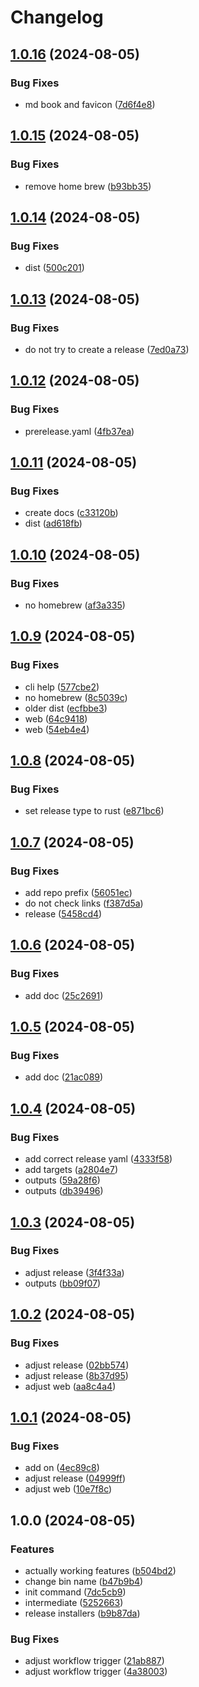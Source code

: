 # Changelog

## [1.0.16](https://github.com/LunchTimeCode/dreamy-cli/compare/v1.0.15...v1.0.16) (2024-08-05)


### Bug Fixes

* md book and favicon ([7d6f4e8](https://github.com/LunchTimeCode/dreamy-cli/commit/7d6f4e8bf063b2e59253a2aef9bd5d11bf8c08df))

## [1.0.15](https://github.com/LunchTimeCode/dreamy-cli/compare/v1.0.14...v1.0.15) (2024-08-05)


### Bug Fixes

* remove home brew ([b93bb35](https://github.com/LunchTimeCode/dreamy-cli/commit/b93bb35aaa1b2ad3f86cd4de316e62cb571dd66c))

## [1.0.14](https://github.com/LunchTimeCode/dreamy-cli/compare/v1.0.13...v1.0.14) (2024-08-05)


### Bug Fixes

* dist ([500c201](https://github.com/LunchTimeCode/dreamy-cli/commit/500c2017f698300b239f236797fa766e0cea4284))

## [1.0.13](https://github.com/LunchTimeCode/dreamy-cli/compare/v1.0.12...v1.0.13) (2024-08-05)


### Bug Fixes

* do not try to create a release ([7ed0a73](https://github.com/LunchTimeCode/dreamy-cli/commit/7ed0a73ca59779f27a4fcda257283e917f47fd1c))

## [1.0.12](https://github.com/LunchTimeCode/dreamy-cli/compare/v1.0.11...v1.0.12) (2024-08-05)


### Bug Fixes

* prerelease.yaml ([4fb37ea](https://github.com/LunchTimeCode/dreamy-cli/commit/4fb37eae54e3660af96a12ae8b6c7be2ea16d968))

## [1.0.11](https://github.com/LunchTimeCode/dreamy-cli/compare/v1.0.10...v1.0.11) (2024-08-05)


### Bug Fixes

* create docs ([c33120b](https://github.com/LunchTimeCode/dreamy-cli/commit/c33120bcd4b6c17f928f395271022fe67526f774))
* dist ([ad618fb](https://github.com/LunchTimeCode/dreamy-cli/commit/ad618fb3414bccf55f9a60a651d8391c8928bfcb))

## [1.0.10](https://github.com/LunchTimeCode/dreamy-cli/compare/v1.0.9...v1.0.10) (2024-08-05)


### Bug Fixes

* no homebrew ([af3a335](https://github.com/LunchTimeCode/dreamy-cli/commit/af3a3351b01dd361853bd5bc37df2d0f884c30e7))

## [1.0.9](https://github.com/LunchTimeCode/dreamy-cli/compare/v1.0.8...v1.0.9) (2024-08-05)


### Bug Fixes

* cli help ([577cbe2](https://github.com/LunchTimeCode/dreamy-cli/commit/577cbe2234a262866e2863cc81a50faac351f238))
* no homebrew ([8c5039c](https://github.com/LunchTimeCode/dreamy-cli/commit/8c5039c83f55c0a263588988a0bf9f1cccd9efe8))
* older dist ([ecfbbe3](https://github.com/LunchTimeCode/dreamy-cli/commit/ecfbbe3ca742db9bdca6696777e40d2e41b6dc5a))
* web ([64c9418](https://github.com/LunchTimeCode/dreamy-cli/commit/64c9418fe71aedec82bec41c3929e1d4b55d5ca8))
* web ([54eb4e4](https://github.com/LunchTimeCode/dreamy-cli/commit/54eb4e4c3a62fec8ec85fcafcc001337363b5a56))

## [1.0.8](https://github.com/LunchTimeCode/dreamy-cli/compare/v1.0.7...v1.0.8) (2024-08-05)


### Bug Fixes

* set release type to rust ([e871bc6](https://github.com/LunchTimeCode/dreamy-cli/commit/e871bc659921e01046172b8be57a2c29724414f4))

## [1.0.7](https://github.com/LunchTimeCode/dreamy-cli/compare/v1.0.6...v1.0.7) (2024-08-05)


### Bug Fixes

* add repo prefix ([56051ec](https://github.com/LunchTimeCode/dreamy-cli/commit/56051ecef41de51f8b6ced81ce5ae9d2d79b24ac))
* do not check links ([f387d5a](https://github.com/LunchTimeCode/dreamy-cli/commit/f387d5aa385538381251abe1fc208dafd065e030))
* release ([5458cd4](https://github.com/LunchTimeCode/dreamy-cli/commit/5458cd46ddc83ff6b7412e145c603238714e337e))

## [1.0.6](https://github.com/LunchTimeCode/dreamy-cli/compare/v1.0.5...v1.0.6) (2024-08-05)


### Bug Fixes

* add doc ([25c2691](https://github.com/LunchTimeCode/dreamy-cli/commit/25c26913cfc4633b95e693a8e2b19a98a93d7929))

## [1.0.5](https://github.com/LunchTimeCode/dreamy-cli/compare/v1.0.4...v1.0.5) (2024-08-05)


### Bug Fixes

* add doc ([21ac089](https://github.com/LunchTimeCode/dreamy-cli/commit/21ac0896bc52f704ca8fe597f03a06ad5d1cd5de))

## [1.0.4](https://github.com/LunchTimeCode/dreamy-cli/compare/v1.0.3...v1.0.4) (2024-08-05)


### Bug Fixes

* add correct release yaml ([4333f58](https://github.com/LunchTimeCode/dreamy-cli/commit/4333f58c15f8446b57746c403dd1b508d30fba90))
* add targets ([a2804e7](https://github.com/LunchTimeCode/dreamy-cli/commit/a2804e78614c680045ff9f9cbb29bf0d0ac9ba90))
* outputs ([59a28f6](https://github.com/LunchTimeCode/dreamy-cli/commit/59a28f6ff9b634cfb03954fce0b5e3f95ad0f0fe))
* outputs ([db39496](https://github.com/LunchTimeCode/dreamy-cli/commit/db3949618c26f84f5245285caf0986946e0a6786))

## [1.0.3](https://github.com/LunchTimeCode/dreamy-cli/compare/v1.0.2...v1.0.3) (2024-08-05)


### Bug Fixes

* adjust release ([3f4f33a](https://github.com/LunchTimeCode/dreamy-cli/commit/3f4f33a16c316f6869d26d81f689fae0fd4d36ac))
* outputs ([bb09f07](https://github.com/LunchTimeCode/dreamy-cli/commit/bb09f07fd342c7ac6d1b706af3363ba04982e198))

## [1.0.2](https://github.com/LunchTimeCode/dreamy-cli/compare/v1.0.1...v1.0.2) (2024-08-05)


### Bug Fixes

* adjust release ([02bb574](https://github.com/LunchTimeCode/dreamy-cli/commit/02bb5742b9ba4a98aa050920fc5c3d6277dca730))
* adjust release ([8b37d95](https://github.com/LunchTimeCode/dreamy-cli/commit/8b37d95f11d3c8c0403e199f2a9b8f067711bd34))
* adjust web ([aa8c4a4](https://github.com/LunchTimeCode/dreamy-cli/commit/aa8c4a4ba68bb9004fb45299fb738cd8972efa30))

## [1.0.1](https://github.com/LunchTimeCode/dreamy-cli/compare/v1.0.0...v1.0.1) (2024-08-05)


### Bug Fixes

* add on ([4ec89c8](https://github.com/LunchTimeCode/dreamy-cli/commit/4ec89c8e7fc9f4cd74e783885897a3269b2eff95))
* adjust release ([04999ff](https://github.com/LunchTimeCode/dreamy-cli/commit/04999ff9b111fdc00138df175b8374c72f787db7))
* adjust web ([10e7f8c](https://github.com/LunchTimeCode/dreamy-cli/commit/10e7f8c2d1a3ee36c4c792160baf556492c7dfb3))

## 1.0.0 (2024-08-05)


### Features

* actually working features ([b504bd2](https://github.com/LunchTimeCode/dreamy-cli/commit/b504bd258a406c4971df1fbf6f267275c4a2e057))
* change bin name ([b47b9b4](https://github.com/LunchTimeCode/dreamy-cli/commit/b47b9b4a457465f9ea68b8d492e3f3ffc457b535))
* init command ([7dc5cb9](https://github.com/LunchTimeCode/dreamy-cli/commit/7dc5cb9f8b6b840601256f4e199fe6f67aea6614))
* intermediate ([5252663](https://github.com/LunchTimeCode/dreamy-cli/commit/5252663924c88de8cbdd91cfae784b4927ace35d))
* release installers ([b9b87da](https://github.com/LunchTimeCode/dreamy-cli/commit/b9b87dacf4cc2560be4a582000e016c834e956ac))


### Bug Fixes

* adjust workflow trigger ([21ab887](https://github.com/LunchTimeCode/dreamy-cli/commit/21ab887738697604f7a7bdc8cd17a98fb02db8de))
* adjust workflow trigger ([4a38003](https://github.com/LunchTimeCode/dreamy-cli/commit/4a380038ab3c5170f8c65e600afe27d9ecd51f12))
